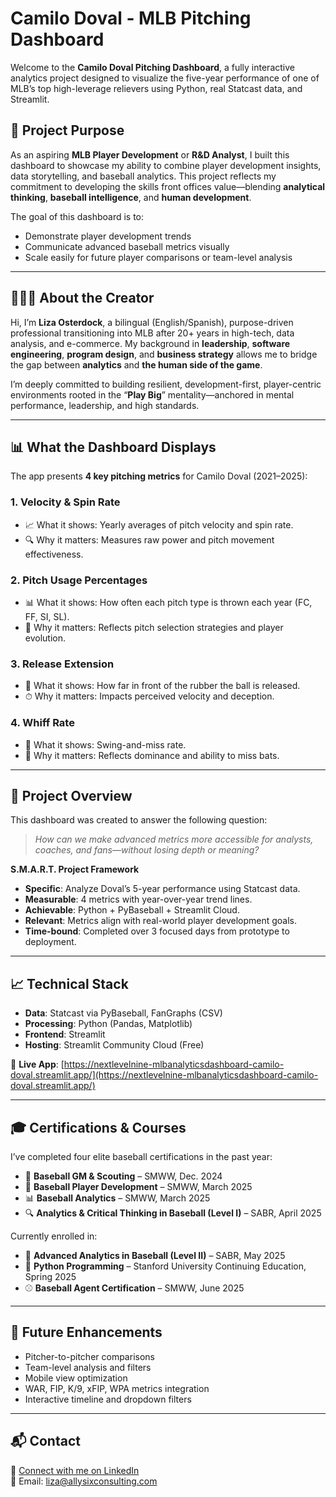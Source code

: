 # Camilo Doval - MLB Pitching Dashboard

Welcome to the **Camilo Doval Pitching Dashboard**, a fully interactive analytics project designed to visualize the five-year performance of one of MLB’s top high-leverage relievers using Python, real Statcast data, and Streamlit.

## 🚀 Project Purpose
As an aspiring **MLB Player Development** or **R&D Analyst**, I built this dashboard to showcase my ability to combine player development insights, data storytelling, and baseball analytics. This project reflects my commitment to developing the skills front offices value—blending **analytical thinking**, **baseball intelligence**, and **human development**.

The goal of this dashboard is to:
- Demonstrate player development trends
- Communicate advanced baseball metrics visually
- Scale easily for future player comparisons or team-level analysis

---

## 👩🏻‍💻 About the Creator

Hi, I’m **Liza Osterdock**, a bilingual (English/Spanish), purpose-driven professional transitioning into MLB after 20+ years in high-tech, data analysis, and e-commerce. My background in **leadership**, **software engineering**, **program design**, and **business strategy** allows me to bridge the gap between **analytics** and **the human side of the game**.

I’m deeply committed to building resilient, development-first, player-centric environments rooted in the “**Play Big**” mentality—anchored in mental performance, leadership, and high standards.

---

## 📊 What the Dashboard Displays

The app presents **4 key pitching metrics** for Camilo Doval (2021–2025):

### 1. Velocity & Spin Rate
- 📈 What it shows: Yearly averages of pitch velocity and spin rate.
- 🔍 Why it matters: Measures raw power and pitch movement effectiveness.

### 2. Pitch Usage Percentages
- 📊 What it shows: How often each pitch type is thrown each year (FC, FF, SI, SL).
- 🧠 Why it matters: Reflects pitch selection strategies and player evolution.

### 3. Release Extension
- 🦵 What it shows: How far in front of the rubber the ball is released.
- ⏱ Why it matters: Impacts perceived velocity and deception.

### 4. Whiff Rate
- 💨 What it shows: Swing-and-miss rate.
- 🔑 Why it matters: Reflects dominance and ability to miss bats.

---

## 📄 Project Overview

This dashboard was created to answer the following question:

> *How can we make advanced metrics more accessible for analysts, coaches, and fans—without losing depth or meaning?*

**S.M.A.R.T. Project Framework**  
- **Specific**: Analyze Doval’s 5-year performance using Statcast data.  
- **Measurable**: 4 metrics with year-over-year trend lines.  
- **Achievable**: Python + PyBaseball + Streamlit Cloud.  
- **Relevant**: Metrics align with real-world player development goals.  
- **Time-bound**: Completed over 3 focused days from prototype to deployment.

---

## 📈 Technical Stack
- **Data**: Statcast via PyBaseball, FanGraphs (CSV)
- **Processing**: Python (Pandas, Matplotlib)
- **Frontend**: Streamlit
- **Hosting**: Streamlit Community Cloud (Free)

📎 **Live App**: [https://nextlevelnine-mlbanalyticsdashboard-camilo-doval.streamlit.app/](https://nextlevelnine-mlbanalyticsdashboard-camilo-doval.streamlit.app/)

---

## 🎓 Certifications & Courses

I’ve completed four elite baseball certifications in the past year:

- 🧠 **Baseball GM & Scouting** – SMWW, Dec. 2024  
- 🧠 **Baseball Player Development** – SMWW, March 2025  
- 📊 **Baseball Analytics** – SMWW, March 2025  
- 🔍 **Analytics & Critical Thinking in Baseball (Level I)** – SABR, April 2025

Currently enrolled in:
- 🔬 **Advanced Analytics in Baseball (Level II)** – SABR, May 2025  
- 🐍 **Python Programming** – Stanford University Continuing Education, Spring 2025  
- ⚾ **Baseball Agent Certification** – SMWW, June 2025  

---

## 🔮 Future Enhancements
- Pitcher-to-pitcher comparisons
- Team-level analysis and filters
- Mobile view optimization
- WAR, FIP, K/9, xFIP, WPA metrics integration
- Interactive timeline and dropdown filters

---

## 📬 Contact

🔗 [Connect with me on LinkedIn](https://www.linkedin.com/in/lizaosterdock/)  
📧 Email: liza@allysixconsulting.com
